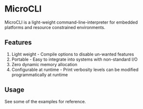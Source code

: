# MicroCLI
MicroCLI is a light-weight command-line-interpreter for embedded platforms and resource constrained environments.

## Features
1) Light weight - Compile options to disable un-wanted features
1) Portable - Easy to integrate into systems with non-standard I/O
1) Zero dynamic memory allocation
1) Configurable at runtime - Print verbosity levels can be modified programmatically at runtime

## Usage
See some of the examples for reference.
